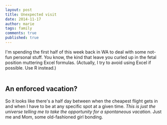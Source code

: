 ```yaml
---
layout: post
title: Unexpected visit
date: 2014-11-17
author: marie
tags: family
comments: true
published: true
---
```


I'm spending the first half of this week back in WA to deal with some not-fun 
personal stuff. You know, the kind that leave you curled up in the fetal position
muttering Excel formulas. (Actually, I try to avoid using Excel if possible. 
Use R instead.) <br><br>

<h2>An enforced vacation?</h2>

So it looks like there's a half day between when the cheapest flight gets in and 
when I have to be at any specific spot at a given time. <i>This is just the universe
telling me to take the opportunity for a spontaneous vacation</i>. Just me and 
Mom, some old-fashioned girl bonding.




